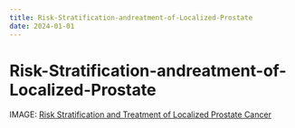 ```yaml
---
title: Risk-Stratification-andreatment-of-Localized-Prostate
date: 2024-01-01
---
```

# Risk-Stratification-andreatment-of-Localized-Prostate

IMAGE: [Risk Stratification and Treatment of Localized Prostate Cancer](https://i.imgur.com/idEfQfK.png)



